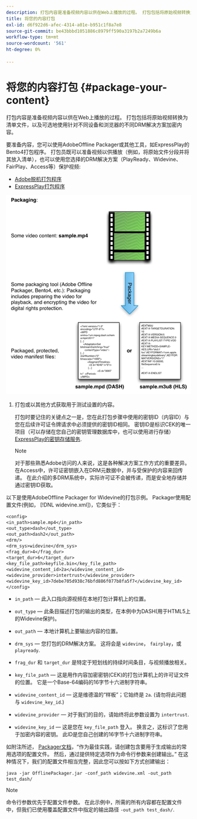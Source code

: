 ```yaml
---
description: 打包内容是准备视频内容以供在Web上播放的过程。 打包包括将原始视频转换为清单文件，以及可选地使用针对不同设备和浏览器的不同DRM解决方案加密内容。
title: 将您的内容打包
exl-id: d6f922d6-afec-4314-a01e-b951c1f8a7e8
source-git-commit: be43bbbd1051886c8979ff590a3197b2a7249b6a
workflow-type: tm+mt
source-wordcount: '561'
ht-degree: 0%

---
```


# 将您的内容打包 {#package-your-content}

打包内容是准备视频内容以供在Web上播放的过程。 打包包括将原始视频转换为清单文件，以及可选地使用针对不同设备和浏览器的不同DRM解决方案加密内容。

要准备内容，您可以使用AdobeOffline Packager或其他工具，如ExpressPlay的Bento4打包程序。 打包员既可以准备视频以供播放（例如，将原始文件分段并将其放入清单），也可以使用您选择的DRM解决方案（PlayReady、Widevine、FairPlay、Access等）保护视频:

* [Adobe脱机打包程序](https://helpx.adobe.com/content/dam/help/en/primetime/guides/offline_packager_getting_started.pdf)
* [ExpressPlay打包程序](https://www.expressplay.com/developer/packaging-tools/)

<!--<a id="fig_jbn_fw5_xw"></a>-->

![](assets/pkg_lic_play_web.png)

1. 打包或以其他方式获取用于测试设置的内容。

   打包时要记住的关键点之一是，您在此打包步骤中使用的密钥ID（内容ID）与您在后续许可证令牌请求中必须提供的密钥ID相同。 密钥ID是标识CEK的唯一项目（可以存储在您自己的密钥管理数据库中，也可以使用进行存储） [ExpressPlay的密钥存储服务](https://www.expressplay.com/developer/key-storage/).

   >[!NOTE]
   >
   >对于那些熟悉Adobe访问的人来说，这是各种解决方案工作方式的重要差异。 在Access中，许可证密钥嵌入在DRM元数据中，并与受保护的内容来回传递。 在此介绍的多DRM系统中，实际许可证不会被传递，而是安全地存储并通过密钥ID获取。

<!--<a id="example_52AF76B730174B79B6088280FCDF126D"></a>-->

以下是使用AdobeOffline Packager for Widevine的打包示例。 Packager使用配置文件(例如， [!DNL widevine.xml])，它类似于：

```
<config> 
<in_path>sample.mp4</in_path> 
<out_type>dash</out_type> 
<out_path>dash2</out_path> 
<drm/> 
<drm_sys>widevine</drm_sys> 
<frag_dur>4</frag_dur> 
<target_dur>6</target_dur> 
<key_file_path>keyfile.bin</key_file_path> 
<widevine_content_id>2a</widevine_content_id> 
<widevine_provider>intertrust</widevine_provider> 
<widevine_key_id>7debe705d938c76bfd886f077b8fa5f7</widevine_key_id> 
</config>
```

* `in_path`  — 此入口指向源视频在本地打包计算机上的位置。
* `out_type`  — 此条目描述打包的输出的类型，在本例中为DASH(用于HTML5上的Widevine保护)。
* `out_path`  — 本地计算机上要输出内容的位置。
* `drm_sys`  — 您打包的DRM解决方案。 这将会是 `widevine`， `fairplay`，或 `playready`.

* `frag_dur` 和 `target_dur` 是特定于短划线的持续时间条目，与视频播放相关。

* `key_file_path`  — 这是用作内容加密密钥(CEK)的打包计算机上的许可证文件的位置。 它是一个Base-64编码的16字节十六进制字符串。
* `widevine_content_id`  — 这是维德温的“样板”；它始终是 `2a`. (请勿将此问题与 `widevine_key_id`.)

* `widevine_provider`  — 对于我们的目的，请始终将此参数设置为 `intertrust`.

* `widevine_key_id`  — 这是您在 `key_file_path` 登入。 换言之，这标识了您用于加密内容的密钥。 此ID是您自己创建的16字节十六进制字符串。

如附注所述， [Packager文档](https://helpx.adobe.com/content/dam/help/en/primetime/guides/offline_packager_getting_started.pdf)，“作为最佳实践，请创建包含要用于生成输出的常用选项的配置文件。 然后，通过提供特定选项作为命令行参数来创建输出。” 在这种情况下，我们的配置文件相当完整，因此您可以按如下方式创建输出：

```
java -jar OfflinePackager.jar -conf_path widevine.xml -out_path test_dash/ 
```

>[!NOTE]
>
>命令行参数优先于配置文件参数。 在此示例中，所需的所有内容都在配置文件中，但我们已使用覆盖配置文件中指定的输出路径 `-out_path test_dash/`.
